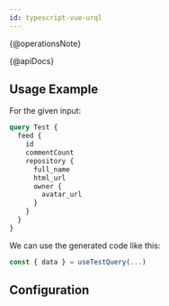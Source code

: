 ```yaml
---
id: typescript-vue-urql
---
```


{@operationsNote}

{@apiDocs}

## Usage Example

For the given input:

```graphql
query Test {
  feed {
    id
    commentCount
    repository {
      full_name
      html_url
      owner {
        avatar_url
      }
    }
  }
}
```

We can use the generated code like this:

```ts
const { data } = useTestQuery(...)
```

## Configuration
